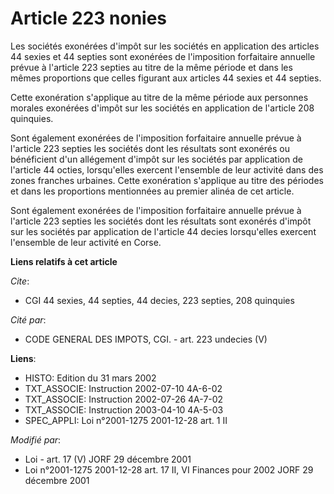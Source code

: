 # Article 223 nonies

Les sociétés exonérées d'impôt sur les sociétés en application des articles 44 sexies et 44 septies sont exonérées de
l'imposition forfaitaire annuelle prévue à l'article 223 septies au titre de la même période et dans les mêmes proportions
que celles figurant aux articles 44 sexies et 44 septies.

Cette exonération s'applique au titre de la même période aux personnes morales exonérées d'impôt sur les sociétés en
application de l'article 208 quinquies.

Sont également exonérées de l'imposition forfaitaire annuelle prévue à l'article 223 septies les sociétés dont les résultats
sont exonérés ou bénéficient d'un allégement d'impôt sur les sociétés par application de l'article 44 octies, lorsqu'elles
exercent l'ensemble de leur activité dans des zones franches urbaines. Cette exonération s'applique au titre des périodes et
dans les proportions mentionnées au premier alinéa de cet article.

Sont également exonérées de l'imposition forfaitaire annuelle prévue à l'article 223 septies les sociétés dont les résultats
sont exonérés d'impôt sur les sociétés par application de l'article 44 decies lorsqu'elles exercent l'ensemble de leur
activité en Corse.

**Liens relatifs à cet article**

_Cite_:

  - CGI 44 sexies, 44 septies, 44 decies, 223 septies, 208 quinquies

_Cité par_:

  - CODE GENERAL DES IMPOTS, CGI. - art. 223 undecies (V)

**Liens**:

  - HISTO: Edition du 31 mars 2002
  - TXT_ASSOCIE: Instruction 2002-07-10 4A-6-02
  - TXT_ASSOCIE: Instruction 2002-07-26 4A-7-02
  - TXT_ASSOCIE: Instruction 2003-04-10 4A-5-03
  - SPEC_APPLI: Loi n°2001-1275 2001-12-28 art. 1 II

_Modifié par_:

  - Loi - art. 17 (V) JORF 29 décembre 2001
  - Loi n°2001-1275 2001-12-28 art. 17 II, VI Finances pour 2002 JORF 29 décembre 2001
